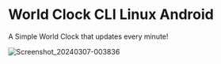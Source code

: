 # World Clock CLI Linux Android

A Simple World Clock that updates every minute!

![Screenshot_20240307-003836](https://github.com/lexterror/World-Clock-CLI-Linux-Android/assets/16135535/08658ee7-84cf-4010-a463-98121306ef60)



